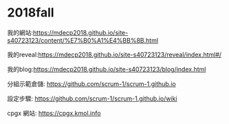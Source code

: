 # 2018fall
我的網站:https://mdecp2018.github.io/site-s40723123/content/%E7%B0%A1%E4%BB%8B.html

我的reveal:https://mdecp2018.github.io/site-s40723123/reveal/index.html#/

我的blog:https://mdecp2018.github.io/site-s40723123/blog/index.html

分組示範倉儲: https://github.com/scrum-1/scrum-1.github.io

設定步驟: https://github.com/scrum-1/scrum-1.github.io/wiki

cpgx 網站: https://cpgx.kmol.info
